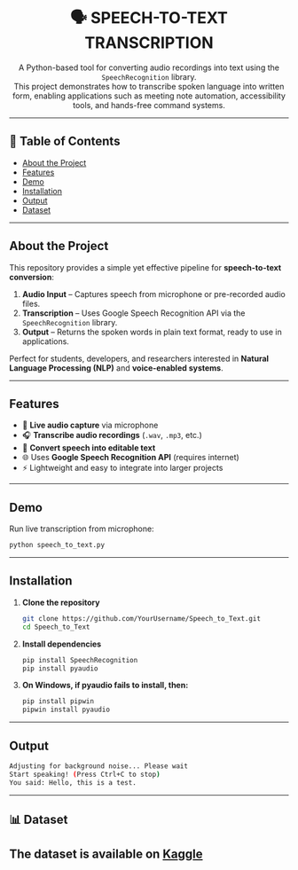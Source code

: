<div align="center">

# 🗣️ SPEECH-TO-TEXT TRANSCRIPTION

A Python-based tool for converting audio recordings into text using the `SpeechRecognition` library.  
This project demonstrates how to transcribe spoken language into written form, enabling applications such as meeting note automation, accessibility tools, and hands-free command systems.  

</div>

---

## 🧾 Table of Contents

- [About the Project](#about-the-project)  
- [Features](#features)  
- [Demo](#demo)  
- [Installation](#installation)  
- [Output](#output)
- [Dataset](#dataset) 

---

## About the Project

This repository provides a simple yet effective pipeline for **speech-to-text conversion**:

1. **Audio Input** – Captures speech from microphone or pre-recorded audio files.  
2. **Transcription** – Uses Google Speech Recognition API via the `SpeechRecognition` library.  
3. **Output** – Returns the spoken words in plain text format, ready to use in applications.  

Perfect for students, developers, and researchers interested in **Natural Language Processing (NLP)** and **voice-enabled systems**.

---

## Features

- 🎤 **Live audio capture** via microphone  
- 🎧 **Transcribe audio recordings** (`.wav`, `.mp3`, etc.)  
- 📝 **Convert speech into editable text**  
- 🌐 Uses **Google Speech Recognition API** (requires internet)  
- ⚡ Lightweight and easy to integrate into larger projects  

---

## Demo

Run live transcription from microphone:

```bash
python speech_to_text.py
```
---

## Installation

1. **Clone the repository**  
   ```bash
   git clone https://github.com/YourUsername/Speech_to_Text.git
   cd Speech_to_Text

   ```
2. **Install dependencies**
   ```bash
   pip install SpeechRecognition
   pip install pyaudio
   ```
3. **On Windows,  if pyaudio fails to install, then:**
   ```bash
   pip install pipwin
   pipwin install pyaudio
   ```

---

## Output
```bash
Adjusting for background noise... Please wait
Start speaking! (Press Ctrl+C to stop)
You said: Hello, this is a test.
```
---

## 📊 Dataset

The dataset is available on [Kaggle](https://www.kaggle.com/code/cdeotte/25-million-images-0-99757-mnist/input) 
---


